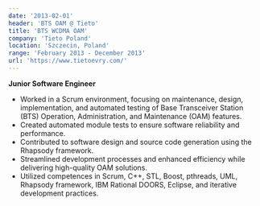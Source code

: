 ```yaml
---
date: '2013-02-01'
header: 'BTS OAM @ Tieto' 
title: 'BTS WCDMA OAM'
company: 'Tieto Poland'
location: 'Szczecin, Poland'
range: 'February 2013 - December 2013'
url: 'https://www.tietoevry.com/'
---
```

**Junior Software Engineer**

- Worked in a Scrum environment, focusing on maintenance, design, implementation, and automated testing of Base Transceiver Station (BTS) Operation, Administration, and Maintenance (OAM) features.
- Created automated module tests to ensure software reliability and performance.
- Contributed to software design and source code generation using the Rhapsody framework.
- Streamlined development processes and enhanced efficiency while delivering high-quality OAM solutions.
- Utilized competences in Scrum, C++, STL, Boost, pthreads, UML, Rhapsody framework, IBM Rational DOORS, Eclipse, and iterative development practices.
